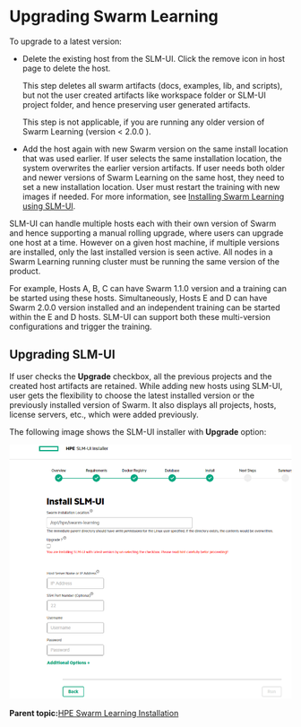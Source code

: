 # <a name="GUID-2E350669-7E5A-47BC-AB15-58AC4CFAD9C1"/> Upgrading Swarm Learning
To upgrade to a latest version:

-   Delete the existing host from the SLM-UI. Click the remove icon in host page to delete the host.

    This step deletes all swarm artifacts \(docs, examples, lib, and scripts\), but not the user created artifacts like workspace folder or SLM-UI project folder, and hence preserving user generated artifacts.

    This step is not applicable, if you are running any older version of Swarm Learning \(version < 2.0.0 \).

-   Add the host again with new Swarm version on the same install location that was used earlier. If user selects the same installation location, the system overwrites the earlier version artifacts. If user needs both older and newer versions of Swarm Learning on the same host, they need to set a new installation location. User must restart the training with new images if needed. For more information, see [Installing Swarm Learning using SLM-UI](/docs/Install/Adding_a_Swarm_Host_in_SLM-UI.md).

SLM-UI can handle multiple hosts each with their own version of Swarm and hence supporting a manual rolling upgrade, where users can upgrade one host at a time. However on a given host machine, if multiple versions are installed, only the last installed version is seen active. All nodes in a Swarm Learning running cluster must be running the same version of the product.

For example, Hosts A, B, C can have Swarm 1.1.0 version and a training can be started using these hosts. Simultaneously, Hosts E and D can have Swarm 2.0.0 version installed and an independent training can be started within the E and D hosts. SLM-UI can support both these multi-version configurations and trigger the training.

## Upgrading SLM-UI

If user checks the **Upgrade** checkbox, all the previous projects and the created host artifacts are retained. While adding new hosts using SLM-UI, user gets the flexibility to choose the latest installed version or the previously installed version of Swarm. It also displays all projects, hosts, license servers, etc., which were added previously.

The following image shows the SLM-UI installer with **Upgrade** option:

![](GUID-54257D6A-B7EB-46AF-85CB-DE91D7BA6F72-high.png)

**Parent topic:**[HPE Swarm Learning Installation](HPE_Swarm_Learning_installation.md)


